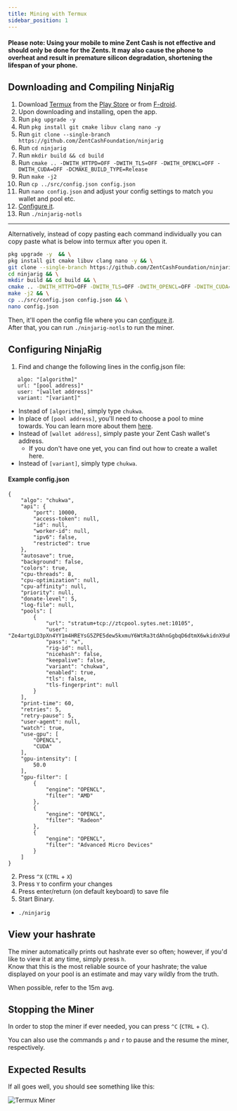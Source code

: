 ```yaml
---
title: Mining with Termux
sidebar_position: 1
---
```


#### Please note: Using your mobile to mine Zent Cash is not effective and should only be done for the Zents. It may also cause the phone to overheat and result in premature silicon degradation, shortening the lifespan of your phone.

## Downloading and Compiling NinjaRig

1. Download [Termux](https://termux.com) from the [Play Store](https://play.google.com/store/apps/details?id=com.termux) 
   or from [F-droid](https://f-droid.org/repository/browse/?fdid=com.termux).
2. Upon downloading and installing, open the app.
3. Run `pkg upgrade -y`
4. Run `pkg install git cmake libuv clang nano -y`
5. Run `git clone --single-branch https://github.com/ZentCashFoundation/ninjarig`
6. Run `cd ninjarig`
7. Run `mkdir build && cd build`
8.  Run `cmake .. -DWITH_HTTPD=OFF -DWITH_TLS=OFF -DWITH_OPENCL=OFF -DWITH_CUDA=OFF -DCMAKE_BUILD_TYPE=Release`
9.  Run `make -j2`
10. Run `cp ../src/config.json config.json`
11. Run `nano config.json` and adjust your config settings to match you wallet and pool etc.
12. [Configure it](#configuring-ninjarig).
13. Run `./ninjarig-notls`
  
---

Alternatively, instead of copy pasting each command individually you can copy paste what is below into termux after you open it. 

```bash
pkg upgrade -y  && \
pkg install git cmake libuv clang nano -y && \
git clone --single-branch https://github.com/ZentCashFoundation/ninjarig && \
cd ninjarig && \
mkdir build && cd build && \
cmake .. -DWITH_HTTPD=OFF -DWITH_TLS=OFF -DWITH_OPENCL=OFF -DWITH_CUDA=OFF -DCMAKE_BUILD_TYPE=Release && \
make -j2 && \
cp ../src/config.json config.json && \
nano config.json
```

Then, it'll open the config file where you can [configure it](#configuring-ninjarig).  
After that, you can run `./ninjarig-notls` to run the miner.
  
## Configuring NinjaRig



1. Find and change the following lines in the config.json file:

```
   algo: "[algorithm]"
   url: "[pool address]"
   user: "[wallet address]"
   variant: "[variant]"
```

  - Instead of `[algorithm]`, simply type `chukwa`.
  - In place of `[pool address]`, you'll need to choose a pool to mine towards. You can learn more about them [here](../pools). 
  - Instead of `[wallet address]`, simply paste your Zent Cash wallet's address.
    - If you don't have one yet, you can find out how to create a wallet here.
  - Instead of `[variant]`, simply type `chukwa`.

#### Example config.json
```
{
    "algo": "chukwa",
    "api": {
        "port": 10000,
        "access-token": null,
        "id": null,
        "worker-id": null,
        "ipv6": false,
        "restricted": true
    },
    "autosave": true,
    "background": false,
    "colors": true,
    "cpu-threads": 8,
    "cpu-optimization": null,
    "cpu-affinity": null,
    "priority": null,
    "donate-level": 5,
    "log-file": null,
    "pools": [
        {
            "url": "stratum+tcp://ztcpool.sytes.net:10105",
            "user": "Ze4artgLD3pXn4YY1m4HREYsG5ZPE5dew5kxmuY6WtRa3tdAhnGgbqD6dtmX6wkidnX9uRgdtQsf1bvYoFhZjsvp1fUWd9Pqh",
            "pass": "x",
            "rig-id": null,
            "nicehash": false,
            "keepalive": false,
            "variant": "chukwa",
            "enabled": true,
            "tls": false,
            "tls-fingerprint": null
        }
    ],
    "print-time": 60,
    "retries": 5,
    "retry-pause": 5,
    "user-agent": null,
    "watch": true,
    "use-gpu": [
        "OPENCL",
        "CUDA"
    ],
    "gpu-intensity": [
        50.0
    ],
    "gpu-filter": [
        {
            "engine": "OPENCL",
            "filter": "AMD"
        },
        {
            "engine": "OPENCL",
            "filter": "Radeon"
        },
        {
            "engine": "OPENCL",
            "filter": "Advanced Micro Devices"
        }
    ]
}
```  

2. Press `^X` (`CTRL` + `X`)
3. Press `Y` to confirm your changes
4. Press enter/return (on default keyboard) to save file
5. Start Binary.
  *  `./ninjarig` 

## View your hashrate

The miner automatically prints out hashrate ever so often; however, if you'd like to view it at any time, simply press `h`.  
Know that this is the most reliable source of your hashrate; the value displayed on your pool is an estimate and may vary wildly from the truth. 

When possible, refer to the 15m avg.

## Stopping the Miner
In order to stop the miner if ever needed, you can press `^C` (`CTRL` + `C`). 

You can also use the commands `p` and `r` to pause and the resume the miner, respectively.

## Expected Results

If all goes well, you should see something like this:

![Termux Miner](@site/static/img/mine/termux-miner.png)


